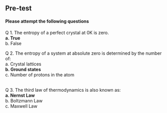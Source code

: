 ## <b> Pre-test</b>
#### Please attempt the following questions

Q 1. The entropy of a perfect crystal at 0K is zero.<br>
<b>a. True</b><br>
b. False<br>


Q 2. The entropy of a system at absolute zero is determined by the number of:<br>
a. Crystal lattices<br>
<b>b. Ground states</b><br>
c. Number of protons in the atom <br><br>

Q 3. The third law of thermodynamics is also known as:<br>
<b>a. Nernst Law</b><br>
b. Boltzmann Law<br>
c. Maxwell Law<br><br>
